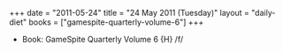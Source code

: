 +++
date = "2011-05-24"
title = "24 May 2011 (Tuesday)"
layout = "daily-diet"
books = ["gamespite-quarterly-volume-6"]
+++


* Book: GameSpite Quarterly Volume 6 {H} /f/

